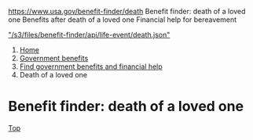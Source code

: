 

https://www.usa.gov/benefit-finder/death
Benefit finder: death of a loved one
Benefits after death of a loved one
Financial help for bereavement

["/s3/files/benefit-finder/api/life-event/death.json"](https://www.usa.gov/s3/files/benefit-finder/api/life-event/death.json)

1. [Home](/)
2. [Government benefits](https://www.usa.gov/benefits)
3. [Find government benefits and financial help](https://www.usa.gov/benefit-finder)
4. Death of a loved one

Benefit finder: death of a loved one
====================================

[Top](#main-content)

